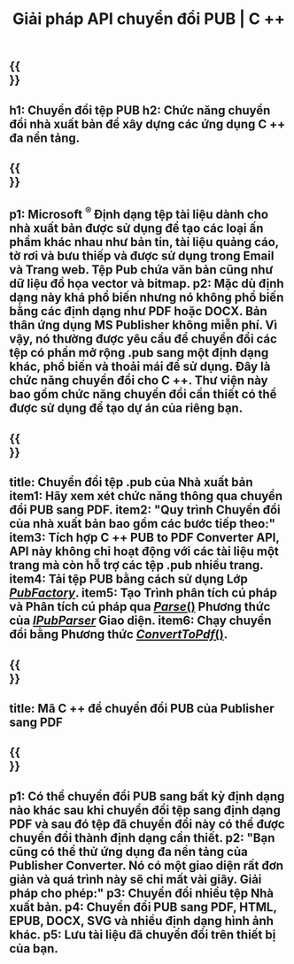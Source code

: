 ﻿---
translation: true
template: /_templates/conversion.md
title: Giải pháp API chuyển đổi PUB | C ++
url: /cpp/conversion/
description: Chuyển đổi tệp Microsoft Publisher theo phương pháp lập trình thông qua thư viện C ++. Giải pháp API đơn giản để xây dựng dự án C ++ chuyển đổi PUB của riêng bạn.
metakeywords: công cụ chuyển đổi pub cpp, chuyển đổi tập tin pub cpp
family: pub
platformtag: cpp
feature: conversion
---

{{<section banner>}}
---
h1: Chuyển đổi tệp PUB
h2: Chức năng chuyển đổi nhà xuất bản để xây dựng các ứng dụng C ++ đa nền tảng.
---

{{<section overview>}}
---
p1: Microsoft <sup> ® </sup> Định dạng tệp tài liệu dành cho nhà xuất bản được sử dụng để tạo các loại ấn phẩm khác nhau như bản tin, tài liệu quảng cáo, tờ rơi và bưu thiếp và được sử dụng trong Email và Trang web. Tệp Pub chứa văn bản cũng như dữ liệu đồ họa vector và bitmap.
p2: Mặc dù định dạng này khá phổ biến nhưng nó không phổ biến bằng các định dạng như PDF hoặc DOCX. Bản thân ứng dụng MS Publisher không miễn phí. Vì vậy, nó thường được yêu cầu để chuyển đổi các tệp có phần mở rộng .pub sang một định dạng khác, phổ biến và thoải mái để sử dụng. Đây là chức năng chuyển đổi cho C ++. Thư viện này bao gồm chức năng chuyển đổi cần thiết có thể được sử dụng để tạo dự án của riêng bạn.
---

{{<section feature1>}}
---
title: Chuyển đổi tệp .pub của Nhà xuất bản
item1: Hãy xem xét chức năng thông qua chuyển đổi PUB sang PDF.
item2: "Quy trình Chuyển đổi của nhà xuất bản bao gồm các bước tiếp theo:"
item3: Tích hợp C ++ PUB to PDF Converter API, API này không chỉ hoạt động với các tài liệu một trang mà còn hỗ trợ các tệp .pub nhiều trang.
item4: Tải tệp PUB bằng cách sử dụng Lớp [*PubFactory*](https://apireference.aspose.com/pub/cpp/class/aspose.pub.pub_factory).
item5: Tạo Trình phân tích cú pháp và Phân tích cú pháp qua [*Parse*()](https://apireference.aspose.com/pub/cpp/class/aspose.pub.i_pub_parser#ae9fc7043f382a5b4a7b694f0fe477915) Phương thức của [*IPubParser*](https://apireference.aspose.com/pub/cpp/class/aspose.pub.i_pub_parser) Giao diện.
item6: Chạy chuyển đổi bằng Phương thức [*ConvertToPdf*()](https://apireference.aspose.com/pub/cpp/class/aspose.pub.i_pdf_converter).
---

{{<section codeexample>}}
---
title: Mã C ++ để chuyển đổi PUB của Publisher sang PDF
---

{{<section summary>}}
---
p1: Có thể chuyển đổi PUB sang bất kỳ định dạng nào khác sau khi chuyển đổi tệp sang định dạng PDF và sau đó tệp đã chuyển đổi này có thể được chuyển đổi thành định dạng cần thiết.
p2: "Bạn cũng có thể thử ứng dụng đa nền tảng của Publisher Converter. Nó có một giao diện rất đơn giản và quá trình này sẽ chỉ mất vài giây. Giải pháp cho phép:"
p3: Chuyển đổi nhiều tệp Nhà xuất bản.
p4: Chuyển đổi PUB sang PDF, HTML, EPUB, DOCX, SVG và nhiều định dạng hình ảnh khác.
p5: Lưu tài liệu đã chuyển đổi trên thiết bị của bạn.
---